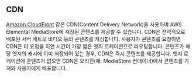 ## CDN

[Amazon CloudFront](https://docs.aws.amazon.com/AmazonCloudFront/latest/DeveloperGuide/) 같은 CDN(Content Delivery Network)을 사용하여 AWS Elemental MediaStore에 저장된 콘텐츠를 제공할 수 있습니다. CDN은 전역적으로 배포된 서버 세트로 비디오 등의 콘텐츠를 캐싱합니다. 사용자가 콘텐츠를 요청하면 CDN은 이 요청을 지연 시간이 가장 짧은 엣지 로케이션으로 라우팅합니다. 콘텐츠가 해당 엣지의 캐시에 이미 저장되어 있는 경우, CDN은 즉시 콘텐츠를 제공합니다.
엣지 로케이션에 콘텐츠가 없으면 CDN은 오리진(예: MediaStore 컨테이너)에서 콘텐츠를 가져와 사용자에게 배포합니다.
